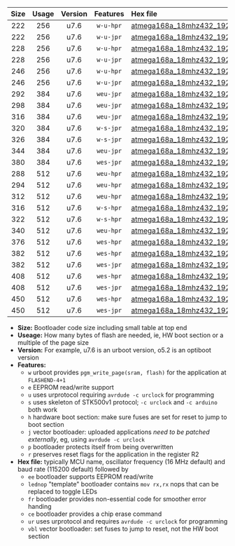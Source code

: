 |Size|Usage|Version|Features|Hex file|
|:-:|:-:|:-:|:-:|:--|
|222|256|u7.6|`w-u-hpr`|[atmega168a_18mhz432_19200bps_ur.hex](https://raw.githubusercontent.com/stefanrueger/urboot/main/atmega168a_18mhz432_19200bps_ur.hex)|
|222|256|u7.6|`w-u-jpr`|[atmega168a_18mhz432_19200bps_ur_vbl.hex](https://raw.githubusercontent.com/stefanrueger/urboot/main/atmega168a_18mhz432_19200bps_ur_vbl.hex)|
|228|256|u7.6|`w-u-hpr`|[atmega168a_18mhz432_19200bps_lednop_ur.hex](https://raw.githubusercontent.com/stefanrueger/urboot/main/atmega168a_18mhz432_19200bps_lednop_ur.hex)|
|228|256|u7.6|`w-u-jpr`|[atmega168a_18mhz432_19200bps_lednop_ur_vbl.hex](https://raw.githubusercontent.com/stefanrueger/urboot/main/atmega168a_18mhz432_19200bps_lednop_ur_vbl.hex)|
|246|256|u7.6|`w-u-hpr`|[atmega168a_18mhz432_19200bps_lednop_fr_ur.hex](https://raw.githubusercontent.com/stefanrueger/urboot/main/atmega168a_18mhz432_19200bps_lednop_fr_ur.hex)|
|246|256|u7.6|`w-u-jpr`|[atmega168a_18mhz432_19200bps_lednop_fr_ur_vbl.hex](https://raw.githubusercontent.com/stefanrueger/urboot/main/atmega168a_18mhz432_19200bps_lednop_fr_ur_vbl.hex)|
|292|384|u7.6|`weu-jpr`|[atmega168a_18mhz432_19200bps_ee_ur_vbl.hex](https://raw.githubusercontent.com/stefanrueger/urboot/main/atmega168a_18mhz432_19200bps_ee_ur_vbl.hex)|
|298|384|u7.6|`weu-jpr`|[atmega168a_18mhz432_19200bps_ee_lednop_ur_vbl.hex](https://raw.githubusercontent.com/stefanrueger/urboot/main/atmega168a_18mhz432_19200bps_ee_lednop_ur_vbl.hex)|
|316|384|u7.6|`weu-jpr`|[atmega168a_18mhz432_19200bps_ee_lednop_fr_ur_vbl.hex](https://raw.githubusercontent.com/stefanrueger/urboot/main/atmega168a_18mhz432_19200bps_ee_lednop_fr_ur_vbl.hex)|
|320|384|u7.6|`w-s-jpr`|[atmega168a_18mhz432_19200bps_vbl.hex](https://raw.githubusercontent.com/stefanrueger/urboot/main/atmega168a_18mhz432_19200bps_vbl.hex)|
|326|384|u7.6|`w-s-jpr`|[atmega168a_18mhz432_19200bps_lednop_vbl.hex](https://raw.githubusercontent.com/stefanrueger/urboot/main/atmega168a_18mhz432_19200bps_lednop_vbl.hex)|
|344|384|u7.6|`weu-jpr`|[atmega168a_18mhz432_19200bps_ee_lednop_fr_ce_ur_vbl.hex](https://raw.githubusercontent.com/stefanrueger/urboot/main/atmega168a_18mhz432_19200bps_ee_lednop_fr_ce_ur_vbl.hex)|
|380|384|u7.6|`wes-jpr`|[atmega168a_18mhz432_19200bps_ee_vbl.hex](https://raw.githubusercontent.com/stefanrueger/urboot/main/atmega168a_18mhz432_19200bps_ee_vbl.hex)|
|288|512|u7.6|`weu-hpr`|[atmega168a_18mhz432_19200bps_ee_ur.hex](https://raw.githubusercontent.com/stefanrueger/urboot/main/atmega168a_18mhz432_19200bps_ee_ur.hex)|
|294|512|u7.6|`weu-hpr`|[atmega168a_18mhz432_19200bps_ee_lednop_ur.hex](https://raw.githubusercontent.com/stefanrueger/urboot/main/atmega168a_18mhz432_19200bps_ee_lednop_ur.hex)|
|312|512|u7.6|`weu-hpr`|[atmega168a_18mhz432_19200bps_ee_lednop_fr_ur.hex](https://raw.githubusercontent.com/stefanrueger/urboot/main/atmega168a_18mhz432_19200bps_ee_lednop_fr_ur.hex)|
|316|512|u7.6|`w-s-hpr`|[atmega168a_18mhz432_19200bps.hex](https://raw.githubusercontent.com/stefanrueger/urboot/main/atmega168a_18mhz432_19200bps.hex)|
|322|512|u7.6|`w-s-hpr`|[atmega168a_18mhz432_19200bps_lednop.hex](https://raw.githubusercontent.com/stefanrueger/urboot/main/atmega168a_18mhz432_19200bps_lednop.hex)|
|340|512|u7.6|`weu-hpr`|[atmega168a_18mhz432_19200bps_ee_lednop_fr_ce_ur.hex](https://raw.githubusercontent.com/stefanrueger/urboot/main/atmega168a_18mhz432_19200bps_ee_lednop_fr_ce_ur.hex)|
|376|512|u7.6|`wes-hpr`|[atmega168a_18mhz432_19200bps_ee.hex](https://raw.githubusercontent.com/stefanrueger/urboot/main/atmega168a_18mhz432_19200bps_ee.hex)|
|382|512|u7.6|`wes-hpr`|[atmega168a_18mhz432_19200bps_ee_lednop.hex](https://raw.githubusercontent.com/stefanrueger/urboot/main/atmega168a_18mhz432_19200bps_ee_lednop.hex)|
|382|512|u7.6|`wes-jpr`|[atmega168a_18mhz432_19200bps_ee_lednop_vbl.hex](https://raw.githubusercontent.com/stefanrueger/urboot/main/atmega168a_18mhz432_19200bps_ee_lednop_vbl.hex)|
|408|512|u7.6|`wes-hpr`|[atmega168a_18mhz432_19200bps_ee_lednop_fr.hex](https://raw.githubusercontent.com/stefanrueger/urboot/main/atmega168a_18mhz432_19200bps_ee_lednop_fr.hex)|
|408|512|u7.6|`wes-jpr`|[atmega168a_18mhz432_19200bps_ee_lednop_fr_vbl.hex](https://raw.githubusercontent.com/stefanrueger/urboot/main/atmega168a_18mhz432_19200bps_ee_lednop_fr_vbl.hex)|
|450|512|u7.6|`wes-hpr`|[atmega168a_18mhz432_19200bps_ee_lednop_fr_ce.hex](https://raw.githubusercontent.com/stefanrueger/urboot/main/atmega168a_18mhz432_19200bps_ee_lednop_fr_ce.hex)|
|450|512|u7.6|`wes-jpr`|[atmega168a_18mhz432_19200bps_ee_lednop_fr_ce_vbl.hex](https://raw.githubusercontent.com/stefanrueger/urboot/main/atmega168a_18mhz432_19200bps_ee_lednop_fr_ce_vbl.hex)|

- **Size:** Bootloader code size including small table at top end
- **Useage:** How many bytes of flash are needed, ie, HW boot section or a multiple of the page size
- **Version:** For example, u7.6 is an urboot version, o5.2 is an optiboot version
- **Features:**
  + `w` urboot provides `pgm_write_page(sram, flash)` for the application at `FLASHEND-4+1`
  + `e` EEPROM read/write support
  + `u` uses urprotocol requiring `avrdude -c urclock` for programming
  + `s` uses skeleton of STK500v1 protocol; `-c urclock` and `-c arduino` both work
  + `h` hardware boot section: make sure fuses are set for reset to jump to boot section
  + `j` vector bootloader: uploaded applications *need to be patched externally*, eg, using `avrdude -c urclock`
  + `p` bootloader protects itself from being overwritten
  + `r` preserves reset flags for the application in the register R2
- **Hex file:** typically MCU name, oscillator frequency (16 MHz default) and baud rate (115200 default) followed by
  + `ee` bootloader supports EEPROM read/write
  + `lednop` "template" bootloader contains `mov rx,rx` nops that can be replaced to toggle LEDs
  + `fr` bootloader provides non-essential code for smoother error handing
  + `ce` bootloader provides a chip erase command
  + `ur` uses urprotocol and requires `avrdude -c urclock` for programming
  + `vbl` vector bootloader: set fuses to jump to reset, not the HW boot section
